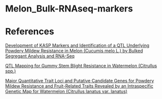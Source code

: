 # Melon_Bulk-RNAseq-markers



# References

[Development of KASP Markers and Identification of a QTL Underlying Powdery Mildew Resistance in Melon (Cucumis melo L.) by Bulked Segregant Analysis and RNA-Seq](https://www.frontiersin.org/articles/10.3389/fpls.2020.593207/full#h3)


[QTL Mapping for Gummy Stem Blight Resistance in Watermelon (Citrullus spp.)](https://www.ncbi.nlm.nih.gov/pmc/articles/PMC7999335/)

[Major Quantitative Trait Loci and Putative Candidate Genes for Powdery Mildew Resistance and Fruit-Related Traits Revealed by an Intraspecific Genetic Map for Watermelon (Citrullus lanatus var. lanatus)](https://journals.plos.org/plosone/article?id=10.1371/journal.pone.0145665)






